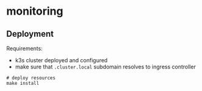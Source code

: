 # monitoring

## Deployment

Requirements:
- k3s cluster deployed and configured
- make sure that `.cluster.local` subdomain resolves to ingress controller

```
# deploy resources
make install
```
